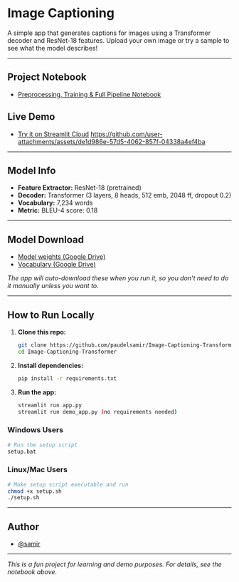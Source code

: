 # Image Captioning 
A simple app that generates captions for images using a Transformer decoder and ResNet-18 features. Upload your own image or try a sample to see what the model describes!

---

## Project Notebook
- [Preprocessing, Training & Full Pipeline Notebook](https://github.com/paudelsamir/365DaysOfData/blob/main/10-Projects-Based-ML-DL/03-Image-Captioning/image-captioning.ipynb)

## Live Demo
- [Try it on Streamlit Cloud](https://image-captioning-samir.streamlit.app)
https://github.com/user-attachments/assets/de1d986e-57d5-4062-857f-04338a4ef4ba
---

## Model Info

- **Feature Extractor:** ResNet-18 (pretrained)
- **Decoder:** Transformer (3 layers, 8 heads, 512 emb, 2048 ff, dropout 0.2)
- **Vocabulary:** 7,234 words
- **Metric:** BLEU-4 score: 0.18

---

## Model Download

- [Model weights (Google Drive)](https://drive.google.com/file/d/1Yyfk7tnx-vrYqdmVY9JluZn2PqaK-6_W/view?usp=sharing)
- [Vocabulary (Google Drive)](https://drive.google.com/file/d/17QDWhwp6wQweaaHRk8FZmippeQ04m0gH/view?usp=drive_link)

*The app will auto-download these when you run it, so you don't need to do it manually unless you want to.*

---

## How to Run Locally

1. **Clone this repo:**
   ```bash
   git clone https://github.com/paudelsamir/Image-Captioning-Transformer.git
   cd Image-Captioning-Transformer
   ```
2. **Install dependencies:**
   ```bash
   pip install -r requirements.txt
   ```
3. **Run the app:**
   ```bash
   streamlit run app.py
   streamlit run demo_app.py (no requirements needed)
   ```

### Windows Users
```bash
# Run the setup script
setup.bat
```

### Linux/Mac Users
```bash
# Make setup script executable and run
chmod +x setup.sh
./setup.sh
```
---

## Author
- [@samir](https://x.com/samireey)

---

*This is a fun project for learning and demo purposes. For details, see the notebook above.*

